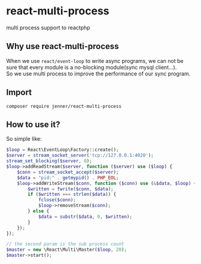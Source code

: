 react-multi-process
=========================
multi process support to reactphp

Why use react-multi-process
-----------------------------
When we use `react/event-loop` to write async programs, we can not be sure 
that every module is a no-blocking module(sync mysql client...).  
So we use multi process to improve the performance of our sync program.

Import
-----------------------------
```shell
composer require jenner/react-multi-process
```

How to use it?
----------------------------------
So simple like:
```php
$loop = React\EventLoop\Factory::create();
$server = stream_socket_server('tcp://127.0.0.1:4020');
stream_set_blocking($server, 0);
$loop->addReadStream($server, function ($server) use ($loop) {
    $conn = stream_socket_accept($server);
    $data = "pid:" . getmypid() . PHP_EOL;
    $loop->addWriteStream($conn, function ($conn) use (&$data, $loop) {
        $written = fwrite($conn, $data);
        if ($written === strlen($data)) {
            fclose($conn);
            $loop->removeStream($conn);
        } else {
            $data = substr($data, 0, $written);
        }
    });
});

// the second param is the sub process count
$master = new \React\Multi\Master($loop, 20);
$master->start();
```